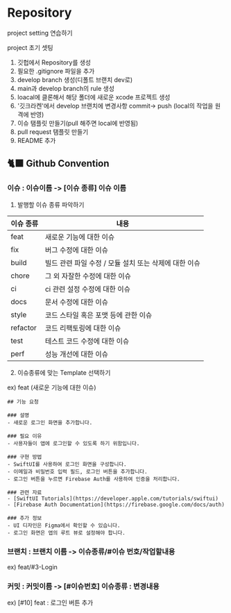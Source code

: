 # Repository
project setting 연습하기

project 초기 셋팅

1. 깃헙에서 Repository를 생성
2. 필요한 .gitignore 파일을 추가
3. develop branch 생성(디폴트 브랜치 dev로)
4. main과 develop branch의 rule 생성
5. loacal에 클론해서 해당 폴더에 새로운 xcode 프로젝트 생성
6. '깃크라켄'에서 develop 브랜치에 변경사항 commit-> push (local의 작업을 원격에 반영)
7. 이슈 탬플릿 만들기(pull 해주면 local에 반영됨)
8. pull request 탬플릿 만들기 
9. README 추가
    
## 🐈‍⬛ Github Convention

### 이슈 : 이슈이름 -> [이슈 종류] 이슈 이름 

1.  발행할 이슈 종류 파악하기
   <table>
  <thead>
    <tr>
      <th>이슈 종류</th>
      <th>내용</th>
    </tr>
  </thead>
  <tbody>
    <tr>
      <td>feat</td>
      <td>새로운 기능에 대한 이슈</td>
    </tr>
    <tr>
      <td>fix</td>
      <td>버그 수정에 대한 이슈</td>
    </tr>
    <tr>
      <td>build</td>
      <td>빌드 관련 파일 수정 / 모듈 설치 또는 삭제에 대한 이슈</td>
    </tr>
    <tr>
      <td>chore</td>
      <td>그 외 자잘한 수정에 대한 이슈</td>
    </tr>
    <tr>
      <td>ci</td>
      <td>ci 관련 설정 수정에 대한 이슈</td>
    </tr>
    <tr>
      <td>docs</td>
      <td>문서 수정에 대한 이슈</td>
    </tr>
    <tr>
      <td>style</td>
      <td>코드 스타일 혹은 포맷 등에 관한 이슈</td>
    </tr>
    <tr>
      <td>refactor</td>
      <td>코드 리팩토링에 대한 이슈</td>
    </tr>
    <tr>
      <td>test</td>
      <td>테스트 코드 수정에 대한 이슈</td>
    </tr>
    <tr>
      <td>perf</td>
      <td>성능 개선에 대한 이슈</td>
    </tr>
  </tbody>
</table>

2. 이슈종류에 맞는 Template 선택하기

ex) feat (새로운 기능에 대한 이슈) 
```
## 기능 요청

### 설명
- 새로운 로그인 화면을 추가합니다.

### 필요 이유
- 사용자들이 앱에 로그인할 수 있도록 하기 위함입니다.

### 구현 방법
- SwiftUI를 사용하여 로그인 화면을 구성합니다.
- 이메일과 비밀번호 입력 필드, 로그인 버튼을 추가합니다.
- 로그인 버튼을 누르면 Firebase Auth를 사용하여 인증을 처리합니다.

### 관련 자료
- [SwiftUI Tutorials](https://developer.apple.com/tutorials/swiftui)
- [Firebase Auth Documentation](https://firebase.google.com/docs/auth)

### 추가 정보
- UI 디자인은 Figma에서 확인할 수 있습니다.
- 로그인 화면은 앱의 루트 뷰로 설정해야 합니다.
```

### 브랜치 : 브랜치 이름 -> 이슈종류/#이슈 번호/작업할내용
ex) feat/#3-Login


### 커밋 : 커밋이름 -> [#이슈번호] 이슈종류 : 변경내용 
ex) [#10] feat : 로그인 버튼 추가 

